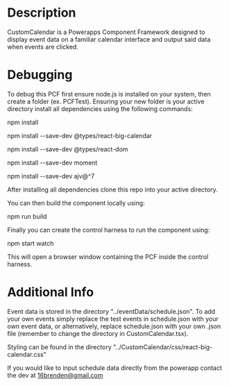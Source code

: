 # Description

CustomCalendar is a Powerapps Component Framework designed to display event data on a familiar calendar interface and output said data when events are clicked.






# Debugging

To debug this PCF first ensure node.js is installed on your system, then create a folder (ex. PCFTest). Ensuring your new folder is your active directory install all dependencies using the following commands:

npm install 

npm install --save-dev @types/react-big-calendar 

npm install --save-dev @types/react-dom 

npm install --save-dev moment 

npm install --save-dev ajv@^7 

After installing all dependencies clone this repo into your active directory.


You can then build the component locally using:

npm run build


Finally you can create the control harness to run the component using:

npm start watch



This will open a browser window containing the PCF inside the control harness.


# Additional Info

Event data is stored in  the directory "../eventData/schedule.json". To add your own events simply replace the test events in schedule.json with your own event data, or alternatively, replace schedule.json with your own .json file (remember to change the directory in CustomCalendar.tsx).

Styling can be found in the directory "../CustomCalendar/css/react-big-calendar.css"

If you would like to input schedule data directly from the powerapp contact the dev at 16brenden@gmail.com
